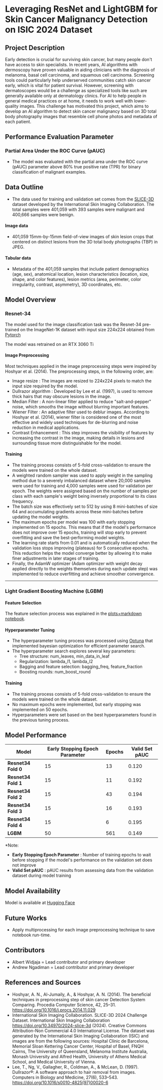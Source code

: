 # Leveraging ResNet and LightGBM for Skin Cancer Malignancy Detection on ISIC 2024 Dataset

## Project Description

Early detection is crucial for surviving skin cancer, but many people don't have access to skin specialists. In recent years, AI algorithms with dermoscopy have proven valuable in aiding clinicians with the diagnosis of melanoma, basal cell carcinoma, and squamous cell carcinoma. Screening tools could particularly help underserved communities catch skin cancer early, which is vital for patient survival. However, screening with dermatoscopes would be a challenge as specialized tools like such are generally available only at dermatology clinics. For AI to help people in general medical practices or at home, it needs to work well with lower-quality images. This challenge has motivated this project, which aims to develop an AI algorithm to detect skin cancer malignancy based on 3D total body photography images that resemble cell phone photos and metadata of each patient.

## Performance Evaluation Parameter

### Partial Area Under the ROC Curve (pAUC)
- The model was evaluated with the partial area under the ROC curve (pAUC) parameter above 80% true positive rate (TPR) for binary classification of malignant examples.

## Data Outline
- The data used for training and validation set comes from the [SLICE-3D](https://challenge2024.isic-archive.com) dataset developed by the International Skin Imaging Collaboration. The total samples were 401,059 with 393 samples were malignant and 400,666 samples were benign.

#### Image data

- 401,059 15mm-by-15mm field-of-view images of skin lesion crops that centered on distinct lesions from the 3D total body photographs (TBP) in JPEG. 

#### Tabular data

- Metadata of the 401,059 samples that include patient demographics (age, sex), anatomical location, lesion characteristics (location, size, shape, and color features), lesion metrics (area, perimeter, color irregularity, contrast, asymmetry), 3D coordinates, etc. 

## Model Overview

### Resnet-34

The model used for the image classification task was the Resnet-34 pre-trained on the ImageNet-1K dataset with input size 224x224 obtained from [Pytorch](https://pytorch.org/vision/main/models/generated/torchvision.models.resnet34.html)

The model was retrained on an RTX 3060 Ti

#### Image Preprocessing

Most techniques applied in the image preprocessing steps were inspired by Hoshyar et al. (2014). The preprocessing steps, in the following order, are: 
- Image resize : The images are resized to 224x224 pixels to match the input size required by the model.
- Dullrazor algorithm : Developed by Lee et al. (1997), is used to remove thick hairs that may obscure lesions in the image.
- Median Filter : A non-linear filter applied to reduce "salt-and-pepper" noise, which smooths the image without blurring important features.
- Wiener Filter : An adaptive filter used to deblur images. According to Hoshyar et al. (2014), wiener filter is considered one of the most effective and widely used techniques for de-blurring and noise reduction in medical applications.
- Contrast Enhancement : This step improves the visibility of features by increasing the contrast in the image, making details in lesions and surrounding tissue more distinguishable for the model.

#### Training

- The training process consists of 5-fold cross-validation to ensure the models were trained on the whole dataset.
- A weighted random sampler was used to apply weight in the sampling method due to a severely imbalanced dataset where 20,000 samples were used for training and 4,000 samples were used for validation per epoch. The weights were assigned based on the number of samples per class with each sample's weight being inversely proportional to its class frequency.
- The batch size was effectively set to 512 by using 8 mini-batches of size 64 and accumulating gradients across these mini-batches before updating the model weights.
- The maximum epochs per model was 100 with early stopping implemented on 15 epochs. This means that if the model's performance does not improve over 15 epochs, training will stop early to prevent overfitting and save the best-performing model weights.
- The learning rate starts from 0.01 and is automatically reduced when the validation loss stops improving (plateaus) for 5 consecutive epochs. This reduction helps the model converge better by allowing it to make finer adjustments in later stages of training.
- Finally, the AdamW optimizer (Adam optimizer with weight decay applied directly to the weights themselves during each update step) was implemented to reduce overfitting and achieve smoother convergence.

-------------
### Light Gradient Boosting Machine (LGBM)

#### Feature Selection

The feature selection process was explained in the [plots+markdown notebook](plots+markdown.ipynb).

#### Hyperparameter Tuning 

- The hyperparameter tuning process was processed using [Optuna](https://optuna.org) that implemented bayesian optimization for efficient parameter search.
- The hyperparameter search explores several key parameters:
    - Tree structure: num_leaves, min_data_in_leaf
    - Regularization: lambda_l1, lambda_l2
    - Bagging and feature selection: bagging_freq, feature_fraction
    - Boosting rounds: num_boost_round

#### Training

- The training process consists of 5-fold cross-validation to ensure the models were trained on the whole dataset.
- No maximum epochs were implemented, but early stopping was implemented on 50 epochs.
- Hyperparameters were set based on the best hyperparameters found in the previous tuning process.

## Model Performance 

| **Model** | **Early Stopping Epoch Parameter** | **Epochs** | **Valid Set pAUC** |
|------------------|-------------------------------|------------|-------------------|
| **Resnet34 Fold 0**         | 15  | 13        | 0.120          |
| **Resnet34 Fold 1**         | 15  | 11        | 0.192          |
| **Resnet34 Fold 2**         | 15  | 43        | 0.194          |
| **Resnet34 Fold 3**         | 15  | 16        | 0.193          |
| **Resnet34 Fold 4**         | 15  | 6        | 0.195          |
| **LGBM**         | 50  | 561        | 0.149          |

*Note:
- **Early Stopping Epoch Parameter** : Number of training epochs to wait before stopping if the model's performance on the validation set does not improve
- **Valid Set pAUC** : pAUC results from assessing data from the validation dataset during model training

## Model Availability

Model is available at [Hugging Face](https://huggingface.co/albertw1706/resnet34_skin_cancer_malignancy_detection)

## Future Works
- Apply multiprocessing for each image preprocessing technique to save notebook run-time. 

## Contributors
- Albert Widjaja = Lead contributor and primary developer
- Andrew Ngadiman = Lead contributor and primary developer

## References and Sources

- Hoshyar, A. N., Al-Jumaily, A., & Hoshyar, A. N. (2014). The beneficial techniques in preprocessing step of skin cancer Detection System Comparing. Procedia Computer Science, 42, 25–31. https://doi.org/10.1016/j.procs.2014.11.029
- International Skin Imaging Collaboration. SLICE-3D 2024 Challenge Dataset. International Skin Imaging Collaboration https://doi.org/10.34970/2024-slice-3d (2024). Creative Commons Attribution-Non Commercial 4.0 International License. The dataset was generated by the International Skin Imaging Collaboration (ISIC) and images are from the following sources: Hospital Clínic de Barcelona, Memorial Sloan Kettering Cancer Center, Hospital of Basel, FNQH Cairns, The University of Queensland, Melanoma Institute Australia, Monash University and Alfred Health, University of Athens Medical School, and Medical University of Vienna.
- Lee, T., Ng, V., Gallagher, R., Coldman, A., & McLean, D. (1997). Dullrazor®: A software approach to hair removal from images. Computers in Biology and Medicine, 27(6), 533–543. https://doi.org/10.1016/s0010-4825(97)00020-6

